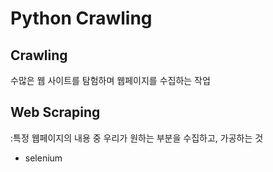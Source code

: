 # Python Crawling
## Crawling
수많은 웹 사이트를 탐험하며 웹페이지를 수집하는 작업
## Web Scraping
:특정 웹페이지의 내용 중 우리가 원하는 부분을 수집하고, 가공하는 것
- selenium
